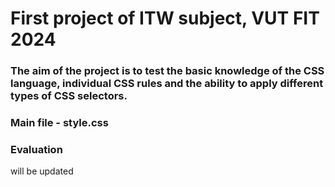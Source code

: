# First project of ITW subject, VUT FIT 2024

### The aim of the project is to test the basic knowledge of the CSS language, individual CSS rules and the ability to apply different types of CSS selectors.

### Main file - style.css

### Evaluation

  will be updated
